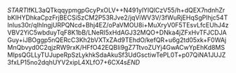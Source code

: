 $START$lfKL3aQTkqqypmgpGcyPxOLV++N491ylYlQlCzV55/h+dQEX7ndnhZrbKIHYDhkaCpzFrjBECSiSzCM2P53RJve2/jqViWV3V/3fWuRjEHqSgPlhjc54TInlus30r/qIhIngjURPQNcd+Bhj4EZ/oPaVMOU8i+MuXryV0F5TEsvLfcEUhJ4zVBV2YiC5wbduyTqF8K1bB/LNeRI5xHdAGJ32MQO+DNka4jZFxHvTFJCDJAGuy+iJBOggp5nQERcC3Kh2bVXTxZAd9TEhdO/kefQR+u6g2td05xk+F0WAjMnQbvyd0C2qjzRW9rxK/HFfO42EQBIi9gZ7TtvoZUYj4GwACwYpEhKd8MSMIpsQGLLyTUJupeRpSzLykhkSdaAkuSf3UdGsctiwTePL0T+p07QiNA1JUJZ3fxLP15no2dqhUYV2xipL4XLfO7+6CX4s$END$